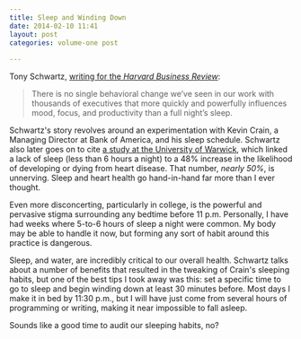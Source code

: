 ```yaml
---
title: Sleep and Winding Down
date: 2014-02-10 11:41
layout: post
categories: volume-one post
  
---
```



Tony Schwartz, [writing for the _Harvard Business Review_](http://blogs.hbr.org/2012/07/the-secret-to-high-performance/):

> There is no single behavioral change we’ve seen in our work with thousands of executives that more quickly and powerfully influences mood, focus, and productivity than a full night’s sleep.

Schwartz's story revolves around an experimentation with Kevin Crain, a Managing Director at Bank of America, and his sleep schedule. Schwartz also later goes on to cite [a study at the University of Warwick](http://www.theguardian.com/lifeandstyle/2011/feb/09/sleep-medical-research), which linked a lack of sleep (less than 6 hours a night) to a 48% increase in the likelihood of developing or dying from heart disease. That number, _nearly 50%_, is unnerving. Sleep and heart health go hand-in-hand far more than I ever thought. 

Even more disconcerting, particularly in college, is the powerful and pervasive stigma surrounding any bedtime before 11 p.m. Personally, I have had weeks where 5-to-6 hours of sleep a night were common. My body may be able to handle it now, but forming any sort of habit around this practice is dangerous. 

Sleep, and water, are incredibly critical to our overall health. Schwartz talks about a number of benefits that resulted in the tweaking of Crain's sleeping habits, but one of the best tips I took away was this: set a specific time to go to sleep and begin winding down at least 30 minutes before. Most days I make it in bed by 11:30 p.m., but I will have just come from several hours of programming or writing, making it near impossible to fall asleep. 

Sounds like a good time to audit our sleeping habits, no? 
